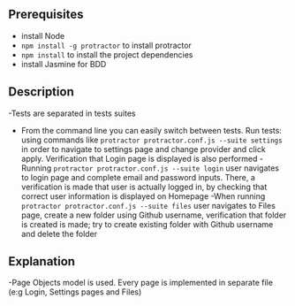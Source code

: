 ## Prerequisites
- install Node 
- `npm install -g protractor` to install protractor
- `npm install` to install the project dependencies
- install Jasmine for BDD 

## Description
 -Tests are separated in tests suites
- From the command line you can easily switch between tests. Run tests: using commands like `protractor protractor.conf.js --suite settings` in order to navigate to settings page and change provider and click apply. Verification that Login page is displayed is also performed
-Running `protractor protractor.conf.js --suite login` user navigates to login page and complete email and password inputs. There, a verification is made that user is actually logged in, by checking that correct user information is displayed on Homepage
-When running `protractor protractor.conf.js --suite files` user navigates to Files page, create a new folder using Github username, verification that folder is created is made; try to create existing folder with Github username and delete the folder
## Explanation
-Page Objects model is used. Every page is implemented in separate file (e:g Login, Settings pages and Files)


